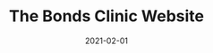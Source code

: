 ---
path: "/work/the-bonds-clinic-website"
date: "2021-02-01"
title: "The Bonds Clinic Website"
projectSummary: Simplifying the user journey for two key audience groups seeking information tailored to their unique needs, relevant CTA and contact encouragement.
skillsInvolved:
  - Brand workshop
  - Branding
  - <a href="/process/research">Research</a>
  - <a href="/process/analysis">Analysis</a>
  - <a href="/process/design">Design</a>
  - <a href="/process/prototype">Prototyping</a>
  - <a href="/process/wireframes">Wireframes</a>
row1title: Challenge
row1content: >
  With an outdated design, heavily populated and complicated medical copy, hard to navigate and poor user experience, the BONDS website was in need of an update. KREWE were tasked to create a new website for detox services which catered for two audiences; tailoring tone of voice, user flow and CTA for both the patient and their ‘loved ones’. In addition to this, as the business provides detox and rehabilitation for addicts, it was crucial that the website was compliant and respectful for those seeking advice.

row2title: Research
row2content: >
  The first step was to understand how the audience interacted with the current website in order to identify opportunities. This exercise included:

  -	Google Analytic research – understanding user flow, drop off points, entry points, devices etc
  
  -	Heat maps – to have clear idea what users were interacting with and what elements were getting higher interaction 
  
  -	Online surveys – to understand the current audience and their needs from the website
  
  -	Usability testing – in-depth tasked based research to understand how the website performed with differing audiences
  
  In order to gain a broader understanding of the market KREWE also undertook the following:

  -	Competitor benchmarking – to fully understand the competitor

  Conducting such research highlighted one key opportunity: users were landing on the homepage, scrolling half-way down and then exit. Usability tests highlighted that the current website did not cater to the ‘loved ones’ who predominately used the website to search for a compatible detox clinic who revealed that they found the content insensitive and confusing.

row3title: Analysis
row3content: >
  Upon completion of this study, the findings were analysed using:
  
  -	Affinity diagrams – giving structure to shapeless data in order to form groups with meaning. A tool which would aid with site map and navigation planning
  
  -	Customer journey – establishing pain points, opportunities and behaviour of the user when interacting with the website 

  This analysis highlighted many opportunities for the new website. Examples outlined below:
  
  -	There was no information on the programme itself, where it took place, the price or if there was any help or support once the detox was complete
  
  -	The website did not feature any stats or testimonials from previous patients which did not instil any confidence with prospective clients

row4title: Design
row4content: >
  Within this phase the following were created:
  
  -	User flow – considering how the user will flow through the website, including entry and exit points and what content needed to be on which page
  
  -	Site map – including all pages and relevant content based on user flow  
  
  -	Navigation – considering global and local navigation 

  It was apparent from the research and analysis that there was a need for clear sections covering the following:
  
  -	‘Loved ones’ and how could they help patients
  
  -	Content that was not condescending and aided understanding
  
  -	Clear outline of the detox programme
  
  -	Understanding of the services that followed detox
  
  -	Testimonial and stats

row5title: Wireframe
row5content: >
  Once the design received client approval KREWE progressed to wireframe; all pages were wireframed including desktop, mobile and menu.

row6title: Prototyping
row6content: >
  To visualise the wireframes, medium fidelity prototypes were created in Invision. This allows those trialling to navigate and flow through the website as though it were live. This process aims to highlight if there are any issues that need to be addressed before handing over to the design and development team.

row7title: End Product
row7content: >
  The UI and website development were completed by the KREWE team.

  The new website is now customer-centric ensuring all flows cater to both target audiences. It has a clear CTA which is sensitive to the end user and the website not only provides information on the business services but also provides a reference point to find out more about drugs, causes, effects and behaviour of addiction. There is a strong presence of testimonials and video content to balance medical copy and aid with understanding. 

row8title: Testimonial
row8content: >
  KREWE helped us redesign our brand from the ground up. A brand workshop and exercise realised our core values and brought the team together. This also gave us chance to understand our core target audiences and flowed nicely into user experience (UX)-based website design and build. Our new website now has significantly improved user flow, a better digital interface, less drop off rates, more conversion to contact us and excellent website feedback that really puts us as the digital cutting edge of our industry in addiction. KREWE has helped us engage and treat more people in addiction, having positive effect on individuals, families and in society. Thank you so much.’ 

  
  <b>Adam Beaini - Implant director @ The BONDS Clinic</b>

row1image: ../media/the-bonds-clinic-website-homepage.jpg
row2image: ../media/the-bonds-clinic-website-research.jpg
row3image: ../media/the-bonds-clinic-website-analysis.jpg
row4image: ../media/the-bonds-clinic-website-design.jpg
row5image: ../media/the-bonds-clinic-website-wireframes.jpg
row6image: ../media/the-bonds-clinic-website-homepage.jpg
row7image: ../media/the-bonds-clinic-website-end-product.png
row8image: ../media/the-bonds-clinic-website-homepage.jpg
---